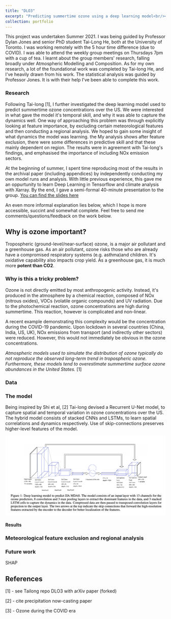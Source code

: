 ```yaml
---
title: "DLO3"
excerpt: "Predicting summertime ozone using a deep learning model<br/><img src='/images/tailong_grl_result.png'>"
collection: portfolio
---
```


This project was undertaken Summer 2021. I was being guided by Professor Dylan Jones and senior PhD student Tai-Long He, both at the University of Toronto. I was working remotely with the 5 hour time difference (due to COVID). I was  able to attend the weekly group meetings on Thursdays 7pm with a cup of tea. I learnt about the group members' research, falling broadly under Atmospheric Modelling and Composition. As for my own research, a lot of the foundational work was completed by Tai-long He, and I've heavily drawn from his work. The statistical analysis was guided by Professor Jones. It is with their help I've been able to complete this work. 

### Research

Following Tai-long [1], I further investigated the deep learning model used to predict summertime ozone concentrations over the US. We were interested in what gave the model it's temporal skill, and why it was able to capture the dynamics well. One way of approaching this problem was through explicitly looking at feature importance, by excluding certain meteorological features and then conducting a regional analysis. We hoped to gain some insight of what dynamics the model was learning. the My analysis shows after feature exclusion, there were some differences in predictive skill and that these mainly dependent on region. The results were in agreement with Tai-long's findings, and emphasised the importance of including NOx emission sectors.

At the beginning of summer, I spent time reproducing most of the results in the archival paper (including appendices) by independently conducting my own model runs and analysis. With little previous experience, this gave me an oppurtunity to learn Deep Learning in Tensorflow and climate analysis with Xarray.  By  the end, I gave a semi-formal 40-minute presentation to the group. [You can find the slides here](https://github.com/apurba-biswas/apurba-biswas.github.io/blob/master/files/group_presentation.pdf)

An even more informal explanation lies below, which I hope is more accessible, succint and somewhat complete. Feel free to send me comments/questions/feedback on the work below.

## Why is ozone important?

Tropospheric (ground-level/near-surface) ozone, is a major air pollutant and a greenhouse gas. As an air pollutant, ozone risks those who are already have a compromised respiratory systems (e.g. asthma)and children. It's oxidative capability also impacts crop yield. As a greenhouse gas, it is much more **potent than CO2**.


### Why is this a tricky problem?

Ozone is not directly emitted by most anthropogenic activity. Instead, it's produced in the atmosphere by a chemical reaction, composed of NOx (nitrous oxides), VOCs (volatile organic compounds) and UV radiation. Due to the photochemical reaction, ozone concentrations are high during summertime. This reaction, however is complicated and non-linear. 

A recent example demonstrating this complexity would be the concentration during the COVID-19 pandemic. Upon lockdown in several countries (China, India, US, UK), NOx emissions from transport (and indirectly other sectors) were reduced. However, this would not immediately be obvious in the ozone concentrations.

_Atmospheric models used to simulate the distribution of ozone typically do not reproduce the observed long-term trend in tropospheric ozone. Furthermore, these models tend to overestimate summertime surface ozone abundances in the United States._ [1]

### Data




### The model

Being inspired by Shi et al, [2] Tai-long devised a Recurrent U-Net model, to capture spatial and temporal variation in ozone concentrations over the US. The hybrid model consists of stacked CNNs and LSTMs, to learn spatial correlations and dynamics respectively. Use of skip-connections preserves higher-level features of the model.

![](../images/model_schematic.png)


#### Results



### Meteorological feature exclusion and regional analysis




### Future work

SHAP



## References

[1] - see Tailong repo DLO3 with arXiv paper (forked)

[2] - cite precipitation now-casting paper

[3] - Ozone during the COVID era
